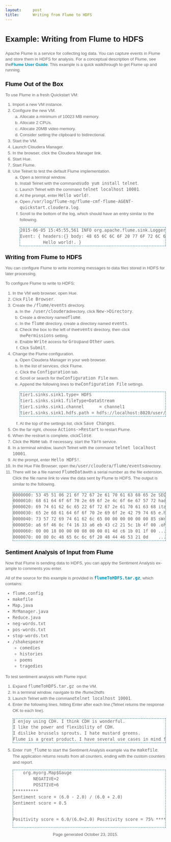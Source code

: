 ```yaml
---
layout:     post
title:      Writing from Flume to HDFS
---
```

<div id="article_content" class="article_content clearfix csdn-tracking-statistics" data-pid="blog" data-mod="popu_307" data-dsm="post">
								            <link rel="stylesheet" href="https://csdnimg.cn/release/phoenix/template/css/ck_htmledit_views-f76675cdea.css">
						<div class="htmledit_views" id="content_views">
                
<h1 class="title topictitle1" style="font-family:Arial, sans-serif;line-height:40px;font-size:24px;">
Example: Writing from Flume to HDFS</h1>
<div class="body conbody" style="color:rgb(102,102,102);font-family:Arial, sans-serif;font-size:13.3333px;line-height:17.3333px;">
<p class="p">Apache Flume is a service for collecting log data. You can capture events in Flume and store them in HDFS for analysis. For a conceptual description of Flume, see the<a class="xref" href="http://flume.apache.org/FlumeUserGuide.html" rel="nofollow" style="color:rgb(3,146,178);text-decoration:none;font-weight:bold;">Flume
 User Guide</a>. This example is a quick walkthrough to get Flume up and running.</p>
</div>
<div class="related-links" style="font-family:Arial, sans-serif;color:rgb(102,102,102);font-size:13.3333px;line-height:17.3333px;">
</div>
<div class="topic concept nested1" id="concept_fpw_wvs_gs_unique_1" lang="en-us" style="color:rgb(102,102,102);font-family:Arial, sans-serif;font-size:13.3333px;line-height:17.3333px;" xml:lang="en-us">
<h2 class="title topictitle2" style="line-height:20px;color:rgb(0,0,0);font-size:18px;">
Flume Out of the Box</h2>
<div class="body conbody">
<p class="p">To use Flume in a fresh Quickstart VM:</p>
<div class="p">
<ol class="ol" id="concept_fpw_wvs_gs_unique_1__ol_knn_lws_gs_unique_1"><li class="li" style="line-height:18.98px;">Import a new VM instance.</li><li class="li" style="line-height:18.98px;">Configure the new VM.
<ol class="ol" type="a"><li class="li" style="line-height:18.98px;">Allocate a minimum of 10023 MB memory.</li><li class="li" style="line-height:18.98px;">Allocate 2 CPUs.</li><li class="li" style="line-height:18.98px;">Allocate 20MB video memory.</li><li class="li" style="line-height:18.98px;">Consider setting the clipboard to bidirectional.</li></ol></li><li class="li" style="line-height:18.98px;">Start the VM.</li><li class="li" style="line-height:18.98px;">Launch Cloudera Manager.</li><li class="li" style="line-height:18.98px;">In the browser, click the Cloudera Manager link.</li><li class="li" style="line-height:18.98px;">Start Hue.</li><li class="li" style="line-height:18.98px;">Start Flume.</li><li class="li" style="line-height:18.98px;">Use Telnet to test the default Flume implementation.
<ol class="ol" id="concept_fpw_wvs_gs_unique_1__ol_xqb_yzs_gs_unique_1" type="a"><li class="li" style="line-height:18.98px;">Open a terminal window.</li><li class="li" style="line-height:18.98px;">Install Telnet with the command<span class="keyword cmdname" style="font-family:monospace;">sudo yum install telnet</span>.</li><li class="li" style="line-height:18.98px;">Launch Telnet with the command <span class="keyword cmdname" style="font-family:monospace;">telnet localhost 10001</span>.</li><li class="li" style="line-height:18.98px;">At the prompt, enter <span class="keyword cmdname" style="font-family:monospace;">Hello world!</span>.</li><li class="li" style="line-height:18.98px;">Open <span class="ph filepath" style="font-family:monospace;">/var/log/flume-ng/﻿flume-cmf-flume-AGENT-quickstart.cloudera.log</span>.</li><li class="li" style="line-height:18.98px;">Scroll to the bottom of the log, which should have an entry similar to the following.
<pre class="pre codeblock" style="font-family:monospace, serif;font-size:1em;border:thin dashed rgb(0,110,137);background-color:rgb(255,255,255);">﻿2015-06-05 15:45:55,561 INFO org.apache.flume.sink.LoggerSink: 
Event: { headers:{} body: 48 65 6C 6C 6F 20 77 6F 72 6C 64 21 0D
         Hello world!. }</pre>
</li></ol></li></ol></div>
</div>
</div>
<div class="topic concept nested1" id="concept_jjn_dct_gs_unique_1" lang="en-us" style="color:rgb(102,102,102);font-family:Arial, sans-serif;font-size:13.3333px;line-height:17.3333px;" xml:lang="en-us">
<h2 class="title topictitle2" style="line-height:20px;color:rgb(0,0,0);font-size:18px;">
Writing from Flume to HDFS</h2>
<div class="body conbody">
<p class="p">You can configure Flume to write incoming messages to data files stored in HDFS for later processing.</p>
<p class="p">To configure Flume to write to HDFS:</p>
<div class="p">
<ol class="ol" id="concept_jjn_dct_gs_unique_1__ol_nyn_pct_gs_unique_1"><li class="li" style="line-height:18.98px;">In the VM web browser, open Hue.</li><li class="li" style="line-height:18.98px;">Click <span class="keyword cmdname" style="font-family:monospace;">File Browser</span>.</li><li class="li" style="line-height:18.98px;">Create the <span class="ph filepath" style="font-family:monospace;">/flume/events</span> directory.
<ol class="ol" id="concept_jjn_dct_gs_unique_1__ol_b5x_2gt_gs_unique_1" type="a"><li class="li" style="line-height:18.98px;">In the<span class="ph filepath" style="font-family:monospace;"> /user/cloudera</span>directory, click <span class="keyword cmdname" style="font-family:monospace;">New-&gt;Directory</span>.</li><li class="li" style="line-height:18.98px;">Create a directory named<span class="ph filepath" style="font-family:monospace;">flume</span>.</li><li class="li" style="line-height:18.98px;">In the <span class="ph filepath" style="font-family:monospace;">flume</span> directory, create a directory named <span class="ph filepath" style="font-family:monospace;">events</span>.</li><li class="li" style="line-height:18.98px;">Check the box to the left of the<span class="ph filepath" style="font-family:monospace;">events</span> directory, then click the<span class="keyword cmdname" style="font-family:monospace;">Permissions</span> setting.</li><li class="li" style="line-height:18.98px;">Enable <span class="keyword cmdname" style="font-family:monospace;">Write</span> access for <span class="keyword cmdname" style="font-family:monospace;">Group</span>and <span class="keyword cmdname" style="font-family:monospace;">Other</span> users.</li><li class="li" style="line-height:18.98px;">Click <span class="keyword cmdname" style="font-family:monospace;">Submit</span>.</li></ol></li><li class="li" style="line-height:18.98px;">Change the Flume configuration.
<ol class="ol" id="concept_jjn_dct_gs_unique_1__ol_djp_lgt_gs_unique_1" type="a"><li class="li" style="line-height:18.98px;">Open Cloudera Manager in your web browser.</li><li class="li" style="line-height:18.98px;">In the list of services, click Flume.</li><li class="li" style="line-height:18.98px;">Click the <span class="keyword cmdname" style="font-family:monospace;">Configuration</span> tab.</li><li class="li" style="line-height:18.98px;">Scroll or search for the<span class="keyword cmdname" style="font-family:monospace;">Configuration File</span> item.</li><li class="li" style="line-height:18.98px;">Append the following lines to the<span class="keyword cmdname" style="font-family:monospace;">Configuration File</span> settings.
<pre class="pre codeblock" style="font-family:monospace, serif;font-size:1em;border:thin dashed rgb(0,110,137);background-color:rgb(255,255,255);">tier1.sinks.sink1.type= HDFS
tier1.sinks.sink1.fileType=DataStream
tier1.sinks.sink1.channel      = channel1
tier1.sinks.sink1.hdfs.path = hdfs://localhost:8020/user/cloudera/flume/events</pre>
</li><li class="li" style="line-height:18.98px;">At the top of the settings list, click <span class="keyword cmdname" style="font-family:monospace;">Save Changes</span>.</li></ol></li><li class="li" style="line-height:18.98px;">On the far right, choose <span class="keyword cmdname" style="font-family:monospace;">Actions-&gt;Restart</span> to restart Flume.</li><li class="li" style="line-height:18.98px;">When the restrart is complete, click<span class="keyword cmdname" style="font-family:monospace;">Close</span>.</li><li class="li" style="line-height:18.98px;">Click the <span class="keyword cmdname" style="font-family:monospace;">Home</span> tab. If necessary, start the <span class="keyword cmdname" style="font-family:monospace;">Yarn</span> service.</li><li class="li" style="line-height:18.98px;">In a terminal window, launch Telnet with the command <span class="keyword cmdname" style="font-family:monospace;">telnet localhost 10001</span>.</li><li class="li" style="line-height:18.98px;">At the prompt, enter <span class="keyword cmdname" style="font-family:monospace;">Hello HDFS!</span>.</li><li class="li" style="line-height:18.98px;">In the Hue File Browser, open the<span class="ph filepath" style="font-family:monospace;">/user/cloudera/flume/events</span>directory.</li><li class="li" style="line-height:18.98px;">There will be a file named <span class="ph filepath" style="font-family:monospace;">FlumeData</span>with a serial number as the file extension. Click the file name link to view the data sent by Flume
 to HDFS. The output is similar to the following.
<pre class="pre codeblock" style="font-family:monospace, serif;font-size:1em;border:thin dashed rgb(0,110,137);background-color:rgb(255,255,255);">﻿0000000: 53 45 51 06 21 6f 72 67 2e 61 70 61 63 68 65 2e SEQ.!org.apache.
0000010: 68 61 64 6f 6f 70 2e 69 6f 2e 4c 6f 6e 67 57 72 hadoop.io.LongWr
0000020: 69 74 61 62 6c 65 22 6f 72 67 2e 61 70 61 63 68 itable"org.apach
0000030: 65 2e 68 61 64 6f 6f 70 2e 69 6f 2e 42 79 74 65 e.hadoop.io.Byte
0000040: 73 57 72 69 74 61 62 6c 65 00 00 00 00 00 00 85 sWritable.......
0000050: a6 6f 46 0c f4 16 33 a6 eb 43 c2 21 5c 1b 4f 00 .oF...3..C.!\.O.
0000060: 00 00 18 00 00 00 08 00 00 01 4d c6 1b 01 1f 00 ..........M.....
0000070: 00 00 0c 48 65 6c 6c 6f 20 48 44 46 53 21 0d    ...Hello HDFS!.</pre>
</li></ol></div>
</div>
</div>
<div class="topic concept nested1" id="concept_rkm_qjn_hs_unique_1" lang="en-us" style="color:rgb(102,102,102);font-family:Arial, sans-serif;font-size:13.3333px;line-height:17.3333px;" xml:lang="en-us">
<h2 class="title topictitle2" style="line-height:20px;color:rgb(0,0,0);font-size:18px;">
Sentiment Analysis of Input from Flume</h2>
<div class="body conbody">
<p class="p">Now that Flume is sending data to HDFS, you can apply the Sentiment Analysis example to comments you enter.</p>
<div class="p">All of the source for this example is provided in <a class="xref" href="http://tiny.cloudera.com/flumeToHDFS-sample" rel="nofollow" style="color:rgb(3,146,178);text-decoration:none;font-weight:bold;"><span class="ph filepath" style="font-family:monospace;">flumeToHDFS.tar.gz</span></a>,
 which contains:
<ul class="ul"><li class="li" style="line-height:18.98px;"><span class="ph filepath" style="font-family:monospace;">flume.config</span></li><li class="li" style="line-height:18.98px;"><span class="ph filepath" style="font-family:monospace;">makefile</span></li><li class="li" style="line-height:18.98px;"><span class="ph filepath" style="font-family:monospace;">Map.java</span></li><li class="li" style="line-height:18.98px;"><span class="ph filepath" style="font-family:monospace;">MrManager.java</span></li><li class="li" style="line-height:18.98px;"><span class="ph filepath" style="font-family:monospace;">Reduce.java</span></li><li class="li" style="line-height:18.98px;"><span class="ph filepath" style="font-family:monospace;">neg-words.txt</span></li><li class="li" style="line-height:18.98px;"><span class="ph filepath" style="font-family:monospace;">pos-words.txt</span></li><li class="li" style="line-height:18.98px;"><span class="ph filepath" style="font-family:monospace;">stop-words.txt</span></li><li class="li" style="line-height:18.98px;"><span class="ph filepath" style="font-family:monospace;">/shakespeare</span>
<ul class="ul" id="concept_rkm_qjn_hs_unique_1__ul_awb_fkq_fs_unique_3"><li class="li" style="line-height:18.98px;">﻿<span class="ph filepath" style="font-family:monospace;">comedies</span></li><li class="li" style="line-height:18.98px;"><span class="ph filepath" style="font-family:monospace;">histories</span></li><li class="li" style="line-height:18.98px;"><span class="ph filepath" style="font-family:monospace;">poems</span></li><li class="li" style="line-height:18.98px;"><span class="ph filepath" style="font-family:monospace;">tragedies</span></li></ul></li></ul></div>
<div class="p">To test sentiment analysis with Flume input:
<ol class="ol" id="concept_rkm_qjn_hs_unique_1__ol_pzj_1kn_hs_unique_1"><li class="li" style="line-height:18.98px;">Expand <span class="ph filepath" style="font-family:monospace;">flumeToHDFS.tar.gz </span>on the VM.</li><li class="li" style="line-height:18.98px;">In a terminal window, navigate to the /flume2hdfs</li><li class="li" style="line-height:18.98px;">Launch Telnet with the command<span class="keyword cmdname" style="font-family:monospace;">telnet localhost 10001</span>.</li><li class="li" style="line-height:18.98px;">Enter the following lines, hitting Enter after each line.(Telnet returns the response OK to each line).
<pre class="pre codeblock" style="font-family:monospace, serif;font-size:1em;border:thin dashed rgb(0,110,137);background-color:rgb(255,255,255);">I enjoy using CDH. I think CDH is wonderful.
I like the power and flexibility of CDH.
I dislike brussels sprouts. I hate mustard greens.
Flume is a great product. I have several use cases in mind for which it is well suited.</pre>
</li><li class="li" style="line-height:18.98px;">Enter <span class="keyword cmdname" style="font-family:monospace;">run_flume</span> to start the Sentiment Analysis example via the <span class="ph filepath" style="font-family:monospace;">makefile</span>.
 The application returns results from all counters, ending with the custom counters and report.
<pre class="pre codeblock" style="font-family:monospace, serif;font-size:1em;border:thin dashed rgb(0,110,137);background-color:rgb(255,255,255);">﻿	org.myorg.Map$Gauge
		NEGATIVE=2
		POSITIVE=6
**********
Sentiment score = (6.0 - 2.0) / (6.0 + 2.0)
Sentiment score = 0.5

Positivity score = 6.0/(6.0+2.0)
Positivity score = 75%
********** </pre>
</li></ol></div>
</div>
</div>
<span class="copyright" style="color:rgb(102,102,102);font-family:Arial, sans-serif;font-size:13.3333px;line-height:17.3333px;"></span>
<div style="color:rgb(102,102,102);font-family:Arial, sans-serif;font-size:13.3333px;line-height:17.3333px;text-align:center;">
<span>Page generated October 23, 2015.</span></div>
            </div>
                </div>